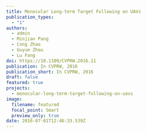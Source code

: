 ```yaml
---
title: Monocular Long-term Target Following on UAVs
publication_types:
  - "1"
authors:
  - admin
  - Minjian Pang
  - Cong Zhao
  - Guyue Zhou
  - Lu Fang
doi: https://10.1109/CVPRW.2016.11
publication: In CVPRW, 2016
publication_short: In CVPRW, 2016
draft: false
featured: true
projects:
  - monocular-long-term-target-following-on-uavs
image:
  filename: featured
  focal_point: Smart
  preview_only: true
date: 2016-07-01T12:46:33.539Z
---
```

